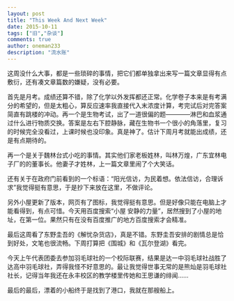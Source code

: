 ```yaml
---
layout: post
title: "This Week And Next Week"
date: 2015-10-11
tags: ["旧","杂谈"]
comments: true
author: oneman233
description: "流水账"
---
```


这周没什么大事，都是一些琐碎的事情，把它们都单独拿出来写一篇文章显得有点敷衍，还有凑文章篇数的嫌疑，没有必要。

首先是月考。成绩还算不错，除了化学以外发挥都还正常。化学卷子本来是有考满分的希望的，但是太粗心，算反应速率我直接代入末浓度计算，考完试后对完答案简直有跳楼的冲动。再一个是生物考试，出了一道很偏的题————淋巴和血浆通过什么进行物质交换。答案是左右下腔静脉，藏在生物书一个很小的角落里，复习的时候完全没看过，上课时候也没印象。真是神了。估计下周月考就能出成绩，还是有点期待的。

再一个是关于魏林台式小吃的事情。其实他们家老板姓林，叫林万煌，广东宜林电子厂的的董事长。他妻子才姓林，上一篇文章里闹了个大笑话。

还有关于在政府门前看到的一个标语：“阳光信访，为民着想。依法信访，合理诉求”我觉得挺有意思，于是抄下来放在这里，不做评论。

另外小屋更新了版本，网页有了图标，我觉得挺有意思。但是好像只能在电脑上才能看得到，有点可惜。今天用百度搜索“小屋 安静的力量”，居然搜到了小屋的地址，在第一位。果然只有在没有百度推广的地方百度搜索才会精准。

最后这周看了东野圭吾的《解忧杂货店》，真是不错。东野圭吾安排的剧情总是恰到好处，文笔也很流畅。下周打算把《围城》和《瓦尔登湖》看完。

今天上午代表团委去参加羽毛球社的一个校际联赛，结果是达一中羽毛球社战胜了达高中羽毛球社，弄得我怪不好意思的。最让我觉得世事无常的是熊灿是羽毛球社社长，记得当年我还在永丰校区的教学楼里传她和王思谦的绯闻......

最后的最后，漂着的小船终于是找到了港口，我就在那艘船上。